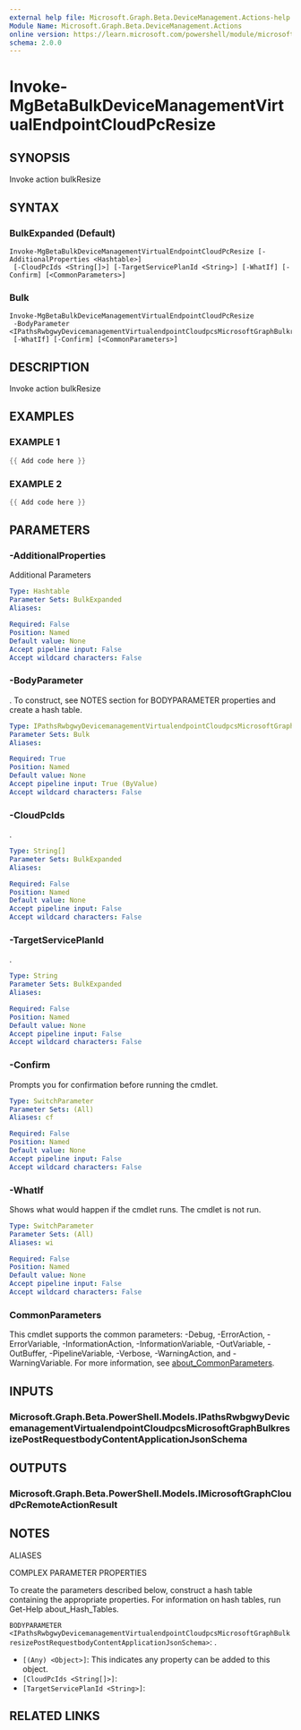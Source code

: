 ```yaml
---
external help file: Microsoft.Graph.Beta.DeviceManagement.Actions-help.xml
Module Name: Microsoft.Graph.Beta.DeviceManagement.Actions
online version: https://learn.microsoft.com/powershell/module/microsoft.graph.beta.devicemanagement.actions/invoke-mgbetabulkdevicemanagementvirtualendpointcloudpcresize
schema: 2.0.0
---
```


# Invoke-MgBetaBulkDeviceManagementVirtualEndpointCloudPcResize

## SYNOPSIS
Invoke action bulkResize

## SYNTAX

### BulkExpanded (Default)
```
Invoke-MgBetaBulkDeviceManagementVirtualEndpointCloudPcResize [-AdditionalProperties <Hashtable>]
 [-CloudPcIds <String[]>] [-TargetServicePlanId <String>] [-WhatIf] [-Confirm] [<CommonParameters>]
```

### Bulk
```
Invoke-MgBetaBulkDeviceManagementVirtualEndpointCloudPcResize
 -BodyParameter <IPathsRwbgwyDevicemanagementVirtualendpointCloudpcsMicrosoftGraphBulkresizePostRequestbodyContentApplicationJsonSchema>
 [-WhatIf] [-Confirm] [<CommonParameters>]
```

## DESCRIPTION
Invoke action bulkResize

## EXAMPLES

### EXAMPLE 1
```powershell
{{ Add code here }}
```

### EXAMPLE 2
```powershell
{{ Add code here }}
```

## PARAMETERS

### -AdditionalProperties
Additional Parameters

```yaml
Type: Hashtable
Parameter Sets: BulkExpanded
Aliases:

Required: False
Position: Named
Default value: None
Accept pipeline input: False
Accept wildcard characters: False
```

### -BodyParameter
.
To construct, see NOTES section for BODYPARAMETER properties and create a hash table.

```yaml
Type: IPathsRwbgwyDevicemanagementVirtualendpointCloudpcsMicrosoftGraphBulkresizePostRequestbodyContentApplicationJsonSchema
Parameter Sets: Bulk
Aliases:

Required: True
Position: Named
Default value: None
Accept pipeline input: True (ByValue)
Accept wildcard characters: False
```

### -CloudPcIds
.

```yaml
Type: String[]
Parameter Sets: BulkExpanded
Aliases:

Required: False
Position: Named
Default value: None
Accept pipeline input: False
Accept wildcard characters: False
```

### -TargetServicePlanId
.

```yaml
Type: String
Parameter Sets: BulkExpanded
Aliases:

Required: False
Position: Named
Default value: None
Accept pipeline input: False
Accept wildcard characters: False
```

### -Confirm
Prompts you for confirmation before running the cmdlet.

```yaml
Type: SwitchParameter
Parameter Sets: (All)
Aliases: cf

Required: False
Position: Named
Default value: None
Accept pipeline input: False
Accept wildcard characters: False
```

### -WhatIf
Shows what would happen if the cmdlet runs.
The cmdlet is not run.

```yaml
Type: SwitchParameter
Parameter Sets: (All)
Aliases: wi

Required: False
Position: Named
Default value: None
Accept pipeline input: False
Accept wildcard characters: False
```

### CommonParameters
This cmdlet supports the common parameters: -Debug, -ErrorAction, -ErrorVariable, -InformationAction, -InformationVariable, -OutVariable, -OutBuffer, -PipelineVariable, -Verbose, -WarningAction, and -WarningVariable. For more information, see [about_CommonParameters](http://go.microsoft.com/fwlink/?LinkID=113216).

## INPUTS

### Microsoft.Graph.Beta.PowerShell.Models.IPathsRwbgwyDevicemanagementVirtualendpointCloudpcsMicrosoftGraphBulkresizePostRequestbodyContentApplicationJsonSchema
## OUTPUTS

### Microsoft.Graph.Beta.PowerShell.Models.IMicrosoftGraphCloudPcRemoteActionResult
## NOTES

ALIASES

COMPLEX PARAMETER PROPERTIES

To create the parameters described below, construct a hash table containing the appropriate properties. For information on hash tables, run Get-Help about_Hash_Tables.


`BODYPARAMETER <IPathsRwbgwyDevicemanagementVirtualendpointCloudpcsMicrosoftGraphBulkresizePostRequestbodyContentApplicationJsonSchema>`: .
  - `[(Any) <Object>]`: This indicates any property can be added to this object.
  - `[CloudPcIds <String[]>]`: 
  - `[TargetServicePlanId <String>]`: 

## RELATED LINKS
